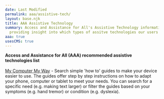```yaml
---
date: Last Modified
permalink: aaa/assistive-tech/
layout: base.njk
title: AAA Assistive Technology
summary: Access and Assistance for All's Assistive Technology information page,
  providing insight into which types of assitve technologies our users use
aaa: true
usesCMS: true
---
```

**Access and Assistance for All (AAA) recommended assistive technologies list**\
\
[My Computer My Way](https://mcmw.abilitynet.org.uk/) - Search simple 'how to' guides to make your device easier to use. The guides offer step by step instructions on how to adapt your phone, computer or tablet to meet your needs. You can search for a specific need (e.g. making text larger) or filter the guides based on your symptoms (e.g. hand tremor) or condition (e.g. dyslexia).